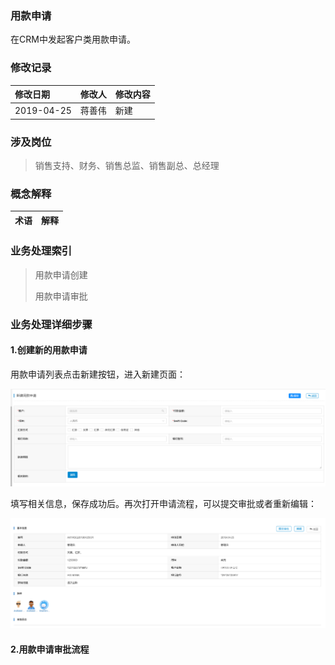 ### 用款申请

在CRM中发起客户类用款申请。

### 修改记录

| 修改日期 | 修改人 | 修改内容 |
| :--- | :--- | :--- |
| 2019-04-25 | 蒋善伟 | 新建 |

### 涉及岗位

> 销售支持、财务、销售总监、销售副总、总经理

### 概念解释

| 术语 | 解释 |
| :--- | :--- |


### 业务处理索引

> 用款申请创建
>
> 用款申请审批

### 业务处理详细步骤

#### 1.创建新的用款申请

用款申请列表点击新建按钮，进入新建页面：

![](/assets/xjyksq)

填写相关信息，保存成功后。再次打开申请流程，可以提交审批或者重新编辑：

![](/assets/yksqmx)

#### 2.用款申请审批流程




